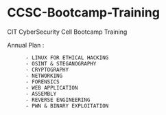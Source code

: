 # CCSC-Bootcamp-Training
CIT CyberSecurity Cell Bootcamp Training 

Annual Plan :

          - LINUX FOR ETHICAL HACKING
          - OSINT & STEGANOGRAPHY
          - CRYPTOGRAPHY
          - NETWORKING
          - FORENSICS
          - WEB APPLICATION 
          - ASSEMBLY
          - REVERSE ENGINEERING
          - PWN & BINARY EXPLOITATION
